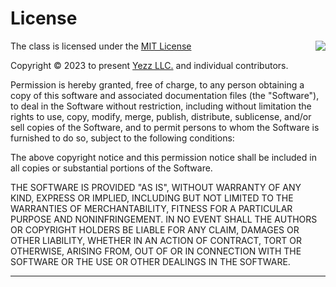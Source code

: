 # License

<p>
     <img align="right" src="https://i0.wp.com/opensource.org/wp-content/uploads/2023/03/cropped-OSI-horizontal-large.png">
</p>

The class is licensed under the [MIT License](https://opensource.org/licenses/mit)

Copyright &copy; 2023 to present [Yezz LLC.](https://yezz.me) and individual contributors.

Permission is hereby granted, free of charge, to any person obtaining a copy
of this software and associated documentation files (the "Software"), to deal
in the Software without restriction, including without limitation the rights
to use, copy, modify, merge, publish, distribute, sublicense, and/or sell
copies of the Software, and to permit persons to whom the Software is
furnished to do so, subject to the following conditions:

The above copyright notice and this permission notice shall be included in all
copies or substantial portions of the Software.

THE SOFTWARE IS PROVIDED "AS IS", WITHOUT WARRANTY OF ANY KIND, EXPRESS OR
IMPLIED, INCLUDING BUT NOT LIMITED TO THE WARRANTIES OF MERCHANTABILITY,
FITNESS FOR A PARTICULAR PURPOSE AND NONINFRINGEMENT. IN NO EVENT SHALL THE
AUTHORS OR COPYRIGHT HOLDERS BE LIABLE FOR ANY CLAIM, DAMAGES OR OTHER
LIABILITY, WHETHER IN AN ACTION OF CONTRACT, TORT OR OTHERWISE, ARISING FROM,
OUT OF OR IN CONNECTION WITH THE SOFTWARE OR THE USE OR OTHER DEALINGS IN THE
SOFTWARE.

---
